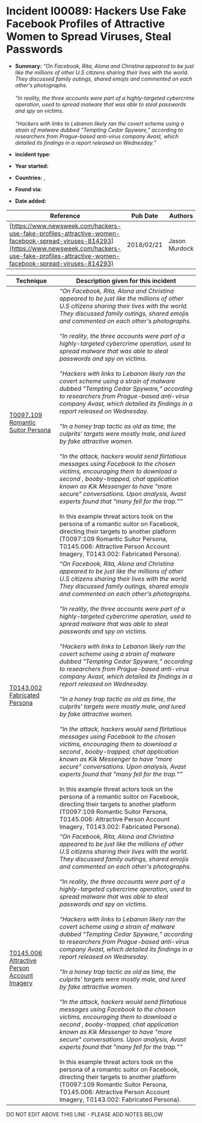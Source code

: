 # Incident I00089: Hackers Use Fake Facebook Profiles of Attractive Women to Spread Viruses, Steal Passwords

* **Summary:** <i>“On Facebook, Rita, Alona and Christina appeared to be just like the millions of other U.S citizens sharing their lives with the world. They discussed family outings, shared emojis and commented on each other's photographs.<br><br> “In reality, the three accounts were part of a highly-targeted cybercrime operation, used to spread malware that was able to steal passwords and spy on victims.<br><br> “Hackers with links to Lebanon likely ran the covert scheme using a strain of malware dubbed "Tempting Cedar Spyware," according to researchers from Prague-based anti-virus company Avast, which detailed its findings in a report released on Wednesday.”</i>

* **incident type**: 

* **Year started:** 

* **Countries:**  , 

* **Found via:** 

* **Date added:** 


| Reference | Pub Date | Authors | Org | Archive |
| --------- | -------- | ------- | --- | ------- |
| [https://www.newsweek.com/hackers-use-fake-profiles-attractive-women-facebook-spread-viruses-814293](https://www.newsweek.com/hackers-use-fake-profiles-attractive-women-facebook-spread-viruses-814293) | 2018/02/21 | Jason Murdock | Newsweek | [https://web.archive.org/web/20240116034006/https://www.newsweek.com/hackers-use-fake-profiles-attractive-women-facebook-spread-viruses-814293](https://web.archive.org/web/20240116034006/https://www.newsweek.com/hackers-use-fake-profiles-attractive-women-facebook-spread-viruses-814293) |

 

| Technique | Description given for this incident |
| --------- | ------------------------- |
| [T0097.109 Romantic Suitor Persona](../../generated_pages/techniques/T0097.109.md) | <I>“On Facebook, Rita, Alona and Christina appeared to be just like the millions of other U.S citizens sharing their lives with the world. They discussed family outings, shared emojis and commented on each other's photographs.<br><br> “In reality, the three accounts were part of a highly-targeted cybercrime operation, used to spread malware that was able to steal passwords and spy on victims.<br><br> “Hackers with links to Lebanon likely ran the covert scheme using a strain of malware dubbed "Tempting Cedar Spyware," according to researchers from Prague-based anti-virus company Avast, which detailed its findings in a report released on Wednesday.<br><br> “In a honey trap tactic as old as time, the culprits' targets were mostly male, and lured by fake attractive women. <br><br> “In the attack, hackers would send flirtatious messages using Facebook to the chosen victims, encouraging them to download a second , booby-trapped, chat application known as Kik Messenger to have "more secure" conversations. Upon analysis, Avast experts found that "many fell for the trap.””</i><br><br> In this example threat actors took on the persona of a romantic suitor on Facebook, directing their targets to another platform (T0097:109 Romantic Suitor Persona, T0145.006: Attractive Person Account Imagery, T0143.002: Fabricated Persona). |
| [T0143.002 Fabricated Persona](../../generated_pages/techniques/T0143.002.md) | <I>“On Facebook, Rita, Alona and Christina appeared to be just like the millions of other U.S citizens sharing their lives with the world. They discussed family outings, shared emojis and commented on each other's photographs.<br><br> “In reality, the three accounts were part of a highly-targeted cybercrime operation, used to spread malware that was able to steal passwords and spy on victims.<br><br> “Hackers with links to Lebanon likely ran the covert scheme using a strain of malware dubbed "Tempting Cedar Spyware," according to researchers from Prague-based anti-virus company Avast, which detailed its findings in a report released on Wednesday.<br><br> “In a honey trap tactic as old as time, the culprits' targets were mostly male, and lured by fake attractive women. <br><br> “In the attack, hackers would send flirtatious messages using Facebook to the chosen victims, encouraging them to download a second , booby-trapped, chat application known as Kik Messenger to have "more secure" conversations. Upon analysis, Avast experts found that "many fell for the trap.””</i><br><br> In this example threat actors took on the persona of a romantic suitor on Facebook, directing their targets to another platform (T0097:109 Romantic Suitor Persona, T0145.006: Attractive Person Account Imagery, T0143.002: Fabricated Persona). |
| [T0145.006 Attractive Person Account Imagery](../../generated_pages/techniques/T0145.006.md) | <I>“On Facebook, Rita, Alona and Christina appeared to be just like the millions of other U.S citizens sharing their lives with the world. They discussed family outings, shared emojis and commented on each other's photographs.<br><br> “In reality, the three accounts were part of a highly-targeted cybercrime operation, used to spread malware that was able to steal passwords and spy on victims.<br><br> “Hackers with links to Lebanon likely ran the covert scheme using a strain of malware dubbed "Tempting Cedar Spyware," according to researchers from Prague-based anti-virus company Avast, which detailed its findings in a report released on Wednesday.<br><br> “In a honey trap tactic as old as time, the culprits' targets were mostly male, and lured by fake attractive women. <br><br> “In the attack, hackers would send flirtatious messages using Facebook to the chosen victims, encouraging them to download a second , booby-trapped, chat application known as Kik Messenger to have "more secure" conversations. Upon analysis, Avast experts found that "many fell for the trap.””</i><br><br> In this example threat actors took on the persona of a romantic suitor on Facebook, directing their targets to another platform (T0097:109 Romantic Suitor Persona, T0145.006: Attractive Person Account Imagery, T0143.002: Fabricated Persona). |


DO NOT EDIT ABOVE THIS LINE - PLEASE ADD NOTES BELOW